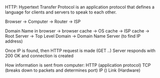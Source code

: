 HTTP: Hypertext Transfer Protocol is an application protocol that defines a language for clients and servers to speak to each other.

Browser -> Computer -> Router -> ISP

Domain Name in browser -> browser cache -> OS cache -> ISP cache -> Root Server -> Top Level Domain -> Domain Name Server (to find IP address)

Once IP is found, then HTTP request is made (GET ..)
Server responds with 200 OK and connection is created

How information is sent from computer:
HTTP (application protocol)
TCP (breaks down to packets and determines port)
IP ()
Link (Hardware)
